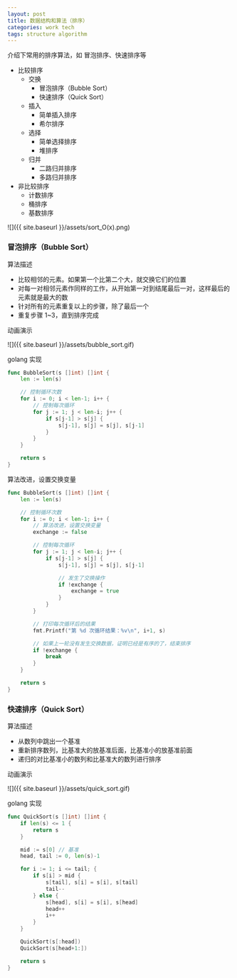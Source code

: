 ```yaml
---
layout: post
title: 数据结构和算法（排序）
categories: work tech
tags: structure algorithm
---
```


介绍下常用的排序算法，如 冒泡排序、快速排序等

- 比较排序
    - 交换
        - 冒泡排序（Bubble Sort）
        - 快速排序（Quick Sort）
    - 插入
        - 简单插入排序
        - 希尔排序
    - 选择
        - 简单选择排序
        - 堆排序
    - 归并
        - 二路归并排序
        - 多路归并排序
- 非比较排序
    - 计数排序
    - 桶排序
    - 基数排序

![]({{ site.baseurl }}/assets/sort_O(x).png)

### 冒泡排序（Bubble Sort）

算法描述

- 比较相邻的元素。如果第一个比第二个大，就交换它们的位置
- 对每一对相邻元素作同样的工作，从开始第一对到结尾最后一对，这样最后的元素就是最大的数
- 针对所有的元素重复以上的步骤，除了最后一个
- 重复步骤 1~3，直到排序完成

动画演示

![]({{ site.baseurl }}/assets/bubble_sort.gif)

golang 实现

```go
func BubbleSort(s []int) []int {
	len := len(s)

	// 控制循环次数
	for i := 0; i < len-1; i++ {
		// 控制每次循环
		for j := 1; j < len-i; j++ {
			if s[j-1] > s[j] {
				s[j-1], s[j] = s[j], s[j-1]
			}
		}
	}

	return s
}
```

算法改进，设置交换变量

``` go
func BubbleSort(s []int) []int {
	len := len(s)

	// 控制循环次数
	for i := 0; i < len-1; i++ {
		// 算法改进，设置交换变量
		exchange := false

		// 控制每次循环
		for j := 1; j < len-i; j++ {
			if s[j-1] > s[j] {
				s[j-1], s[j] = s[j], s[j-1]

				// 发生了交换操作
				if !exchange {
					exchange = true
				}
			}
		}

		// 打印每次循环后的结果
		fmt.Printf("第 %d 次循环结果：%v\n", i+1, s)

		// 如果上一轮没有发生交换数据，证明已经是有序的了，结束排序
		if !exchange {
			break
		}
	}

	return s
}
```

### 快速排序（Quick Sort）

算法描述

- 从数列中跳出一个基准
- 重新排序数列，比基准大的放基准后面，比基准小的放基准前面
- 递归的对比基准小的数列和比基准大的数列进行排序

动画演示

![]({{ site.baseurl }}/assets/quick_sort.gif)

golang 实现

```go
func QuickSort(s []int) []int {
	if len(s) <= 1 {
		return s
	}

	mid := s[0] // 基准
	head, tail := 0, len(s)-1

	for i := 1; i <= tail; {
		if s[i] > mid {
			s[tail], s[i] = s[i], s[tail]
			tail--
		} else {
			s[head], s[i] = s[i], s[head]
			head++
			i++
		}
	}

	QuickSort(s[:head])
	QuickSort(s[head+1:])

	return s
}
```
